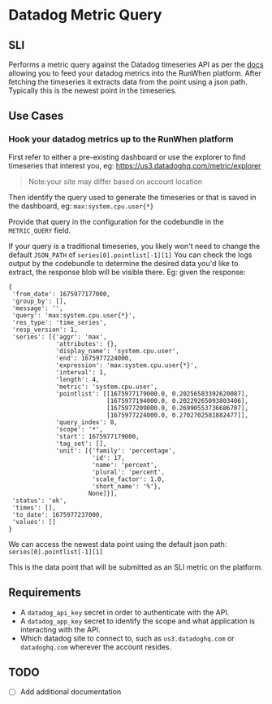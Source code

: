 # Datadog Metric Query

## SLI
Performs a metric query against the Datadog timeseries API as per the [docs](https://docs.datadoghq.com/api/latest/metrics/#query-timeseries-points) allowing you to feed your datadog metrics into the RunWhen platform.
After fetching the timeseries it extracts data from the point using a json path. Typically this is the newest point in the timeseries.

## Use Cases
### Hook your datadog metrics up to the RunWhen platform
First refer to either a pre-existing dashboard or use the explorer to find timeseries that interest you, eg: https://us3.datadoghq.com/metric/explorer 
> Note:your site may differ based on account location

Then identify the query used to generate the timeseries or that is saved in the dashboard, eg: `max:system.cpu.user{*}`

Provide that query in the configuration for the codebundle in the `METRIC_QUERY` field.

If your query is a traditional timeseries, you likely won't need to change the default `JSON_PATH` of `series[0].pointlist[-1][1]`
You can check the logs output by the codebundle to determine the desired data you'd like to extract, the response blob will be visible there. Eg: given the response:

```
{
 'from_date': 1675977177000,
 'group_by': [],
 'message': '',
 'query': 'max:system.cpu.user{*}',
 'res_type': 'time_series',
 'resp_version': 1,
 'series': [{'aggr': 'max',
             'attributes': {},
             'display_name': 'system.cpu.user',
             'end': 1675977224000,
             'expression': 'max:system.cpu.user{*}',
             'interval': 1,
             'length': 4,
             'metric': 'system.cpu.user',
             'pointlist': [[1675977179000.0, 0.20256583392620087],
                           [1675977194000.0, 0.20229265093803406],
                           [1675977209000.0, 0.26990553736686707],
                           [1675977224000.0, 0.2702702581882477]],
             'query_index': 0,
             'scope': '*',
             'start': 1675977179000,
             'tag_set': [],
             'unit': [{'family': 'percentage',
                       'id': 17,
                       'name': 'percent',
                       'plural': 'percent',
                       'scale_factor': 1.0,
                       'short_name': '%'},
                      None]}],
 'status': 'ok',
 'times': [],
 'to_date': 1675977237000,
 'values': []
}
```

We can access the newest data point using the default json path: `series[0].pointlist[-1][1]`

This is the data point that will be submitted as an SLI metric on the platform.

## Requirements
- A `datadog_api_key` secret in order to authenticate with the API.
- A `datadog_app_key` secret to identify the scope and what application is interacting with the API.
- Which datadog site to connect to, such as `us3.datadoghq.com` or `datadoghq.com` wherever the account resides.

## TODO
- [ ] Add additional documentation